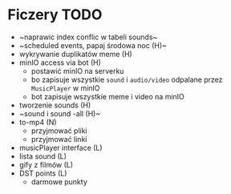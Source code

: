 # Ficzery TODO
- ~naprawic index conflic w tabeli sounds~
- ~scheduled events, papaj środowa noc (H)~
- wykrywanie duplikatów meme (H)
- minIO access via bot (H)
  - postawić minIO na serverku
  - bo zapisuje wszystkie `sound` i `audio/video` odpalane przez `MusicPlayer` w minIO
  - bot zapisuje wszystkie meme i video na minIO
- tworzenie sounds (H)
- ~sound i sound -all (H)~
- to-mp4 (N)
  - przyjmować pliki
  - przyjmować linki
- musicPlayer interface (L)
- lista sound (L)
- gify z filmów (L)
- DST points (L)
  - darmowe punkty



